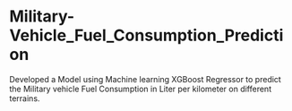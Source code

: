 # Military-Vehicle_Fuel_Consumption_Prediction
Developed a Model using Machine learning XGBoost Regressor to predict the Military vehicle Fuel Consumption in Liter per kilometer on different terrains. 
